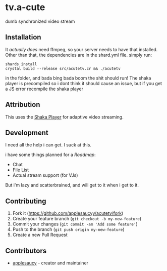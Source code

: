 # tv.a-cute

dumb synchronized video stream

## Installation

It _actually does_ need ffmpeg, so your server needs to have that installed. Other than that, the dependencies are in the shard.yml file.
simply run:
```
shards install
crystal build --release src/acutetv.cr && ./acutetv
```
in the folder, and bada bing bada boom the shit should run! The shaka player is precompiled so i dont think it should cause an issue, but if you get a JS error recompile the shaka player

## Attribution

This uses the [Shaka Player](https://github.com/google/shaka-player) for adaptive video streaming. 

## Development

I need all the help i can get. I suck at this.

i have some things planned for a *Roadmap*:
  * Chat  
  * File List   
  * Actual stream support (for VJs)   

But i'm lazy and scatterbrained, and will get to it when i get to it.

## Contributing

1. Fork it (<https://github.com/applesaucyy/acutetv/fork>)
2. Create your feature branch (`git checkout -b my-new-feature`)
3. Commit your changes (`git commit -am 'Add some feature'`)
4. Push to the branch (`git push origin my-new-feature`)
5. Create a new Pull Request

## Contributors

- [applesaucy](https://github.com/applesaucyy) - creator and maintainer
